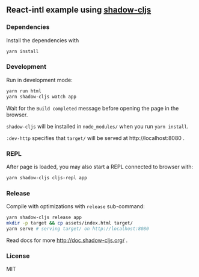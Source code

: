 
React-intl example using [shadow-cljs](https://github.com/thheller/shadow-cljs)
----

### Dependencies

Install the dependencies with

```bash
yarn install
```

### Development

Run in development mode:

```bash
yarn run html
yarn shadow-cljs watch app
```

Wait for the `Build completed` message before opening the page in the browser.

`shadow-cljs` will be installed in `node_modules/` when you run `yarn install`.

`:dev-http` specifies that `target/` will be served at http://localhost:8080 .

### REPL

After page is loaded, you may also start a REPL connected to browser with:

```bash
yarn shadow-cljs cljs-repl app
```

### Release

Compile with optimizations with `release` sub-command:

```bash
yarn shadow-cljs release app
mkdir -p target && cp assets/index.html target/
yarn serve # serving target/ on http://localhost:8080
```

Read docs for more http://doc.shadow-cljs.org/ .

### License

MIT
